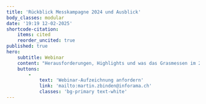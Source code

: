 ```yaml
---
title: 'Rückblick Messkampagne 2024 und Ausblick'
body_classes: modular
date: '19:19 12-02-2025'
shortcode-citation:
    items: cited
    reorder_uncited: true
published: true
hero:
    subtitle: Webinar
    content: "Herausforderungen, Highlights und was das Grasmessen im 2024 gebracht hat.\n\n"
    buttons:
        -
            text: 'Webinar-Aufzeichnung anfordern'
            link: 'mailto:martin.zbinden@inforama.ch'
            classes: 'bg-primary text-white'
---
```


